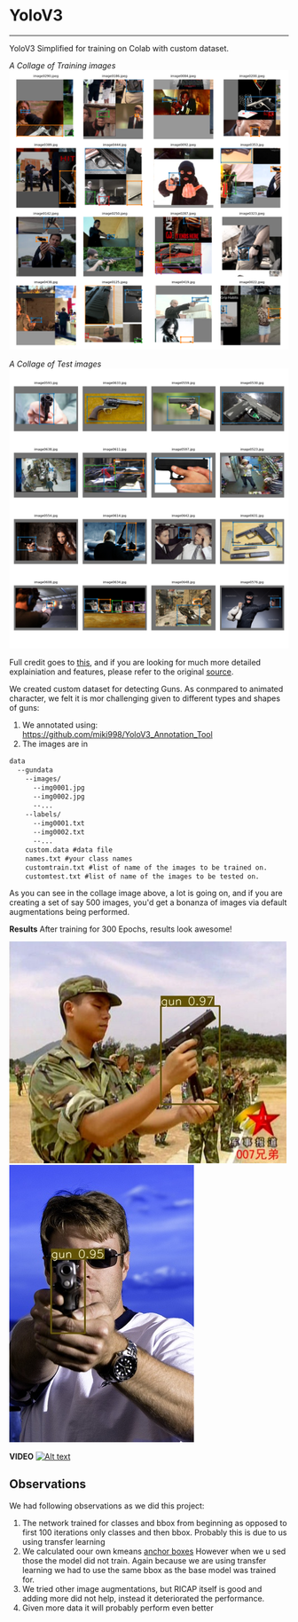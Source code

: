 # YoloV3
________
YoloV3 Simplified for training on Colab with custom dataset. 

_A Collage of Training images_
![image](https://github.com/abhinavdayal/YoloV3/blob/master/train_batch0.png)

_A Collage of Test images_
![image](https://github.com/abhinavdayal/YoloV3/blob/master/test_batch0.png)


Full credit goes to [this](https://github.com/ultralytics/yolov3), and if you are looking for much more detailed explainiation and features, please refer to the original [source](https://github.com/ultralytics/yolov3). 

We created custom dataset for detecting Guns. As conmpared to animated character, we felt it is mor challenging given to different types and shapes of guns:
1. We annotated using: https://github.com/miki998/YoloV3_Annotation_Tool
2. The images are in
```
data
  --gundata
    --images/
      --img0001.jpg
      --img0002.jpg
      --...
    --labels/
      --img0001.txt
      --img0002.txt
      --...
    custom.data #data file
    names.txt #your class names
    customtrain.txt #list of name of the images to be trained on.
    customtest.txt #list of name of the images to be tested on.
```

As you can see in the collage image above, a lot is going on, and if you are creating a set of say 500 images, you'd get a bonanza of images via default augmentations being performed. 


**Results**
After training for 300 Epochs, results look awesome!

![image](https://raw.githubusercontent.com/abhinavdayal/YOLOV3/master/output/img260.jpg)
![image](https://raw.githubusercontent.com/abhinavdayal/YOLOV3/master/output/img409.jpg)

**VIDEO**
[![Alt text](https://img.youtube.com/vi/eXjxy_7W7GQ/0.jpg)](https://www.youtube.com/watch?v=eXjxy_7W7GQ)

## Observations
We had following observations as we did this project:
1. The network trained for classes and bbox from beginning as opposed to first 100 iterations only classes and then bbox. Probably this is due to us using transfer learning
2. We calculated oour own kmeans [anchor boxes](https://raw.githubusercontent.com/abhinavdayal/YOLOV3/master/anchors/anchors9.txt) However when we u sed those the model did not train. Again because we are using transfer learning we had to use the same bbox as the base model was trained for.
3. We tried other image augmentations, but RICAP itself is good and adding more did not help, instead it deteriorated the performance.
4. Given more data it will probably perform even better
